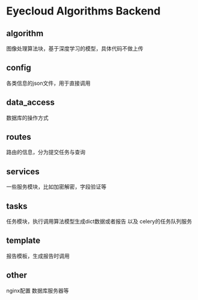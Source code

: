 # Eyecloud Algorithms Backend
## algorithm
图像处理算法块，基于深度学习的模型，具体代码不做上传
## config
各类信息的json文件，用于直接调用
## data_access
数据库的操作方式
## routes
路由的信息，分为提交任务与查询
## services
一些服务模块，比如加密解密，字段验证等
## tasks
任务模块，执行调用算法模型生成dict数据或者报告 以及 celery的任务队列服务
## template
报告模板，生成报告时调用
## other
nginx配置 数据库服务器等

